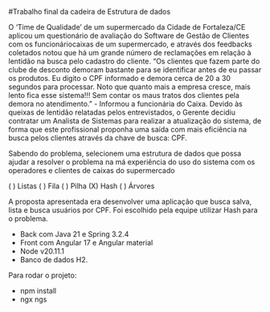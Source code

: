 #Trabalho final da cadeira de Estrutura de dados


O ‘Time de Qualidade’ de um supermercado da Cidade de Fortaleza/CE aplicou um
questionário de avaliação do Software de Gestão de Clientes com os funcionáriocaixas de um supermercado, e através dos feedbacks coletados notou que há um
grande número de reclamações em relação à lentidão na busca pelo cadastro do
cliente.
“Os clientes que fazem parte do clube de desconto demoram bastante para se
identificar antes de eu passar os produtos. Eu digito o CPF informado e demora cerca
de 20 a 30 segundos para processar. Noto que quanto mais a empresa cresce, mais
lento fica esse sistema!!! Sem contar os maus tratos dos clientes pela demora no
atendimento.” - Informou a funcionária do Caixa.
Devido às queixas de lentidão relatadas pelos entrevistados, o Gerente decidiu
contratar um Analista de Sistemas para realizar a atualização do sistema, de forma
que este profissional proponha uma saída com mais eficiência na busca pelos clientes
através da chave de busca: CPF.

Sabendo do problema, selecionem uma estrutura de dados que possa
ajudar a resolver o problema na má experiência do uso do sistema com os operadores
e clientes de caixas do supermercado 

( ) Listas
( ) Fila
( ) Pilha
(X) Hash
( ) Árvores

A proposta apresentada era desenvolver uma aplicação que busca salva, lista e busca usuários por CPF. Foi escolhido pela equipe utilizar Hash para o problema.

  - Back com Java 21 e Spring 3.2.4
  - Front com Angular 17 e Angular material
  - Node v20.11.1
  - Banco de dados H2.


Para rodar o projeto:
- npm install
- ngx ngs

